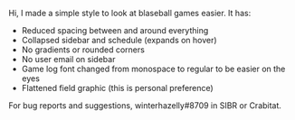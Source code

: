 Hi, I made a simple style to look at blaseball games easier. It has:

 - Reduced spacing between and around everything
 - Collapsed sidebar and schedule (expands on hover)
 - No gradients or rounded corners
 - No user email on sidebar
 - Game log font changed from monospace to regular to be easier on the eyes
 - Flattened field graphic (this is personal preference)
 
 For bug reports and suggestions, winterhazelly#8709 in SIBR or Crabitat.
